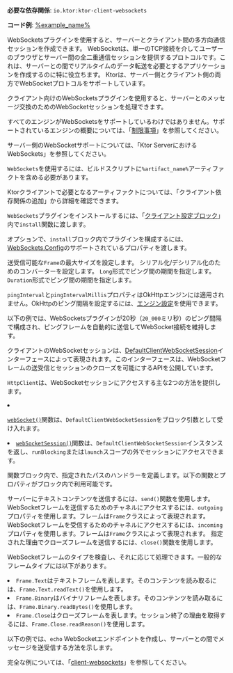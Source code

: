 <topic xmlns:xsi="http://www.w3.org/2001/XMLSchema-instance"
       xsi:noNamespaceSchemaLocation="https://resources.jetbrains.com/writerside/1.0/topic.v2.xsd"
       id="client-websockets" title="Ktor ClientにおけるWebSockets">
<show-structure for="chapter" depth="3"/>
<primary-label ref="client-plugin"/>
<var name="example_name" value="client-websockets"/>
<var name="artifact_name" value="ktor-client-websockets"/>
<tldr>
    <p>
        <b>必要な依存関係</b>: <code>io.ktor:ktor-client-websockets</code>
    </p>
    <p>
        <b>コード例</b>:
        <a href="https://github.com/ktorio/ktor-documentation/tree/%ktor_version%/codeSnippets/snippets/%example_name%">
            %example_name%
        </a>
    </p>
</tldr>
<link-summary>
    WebSocketsプラグインを使用すると、サーバーとクライアント間の多方向通信セッションを作成できます。
</link-summary>
WebSocketは、単一のTCP接続を介してユーザーのブラウザとサーバー間の全二重通信セッションを提供するプロトコルです。これは、サーバーとの間でリアルタイムのデータ転送を必要とするアプリケーションを作成するのに特に役立ちます。
Ktorは、サーバー側とクライアント側の両方でWebSocketプロトコルをサポートしています。
<p>クライアント向けのWebSocketsプラグインを使用すると、サーバーとのメッセージ交換のためのWebSocketセッションを処理できます。</p>
<note>
    <p>すべてのエンジンがWebSocketsをサポートしているわけではありません。サポートされているエンジンの概要については、「<a href="client-engines.md#limitations">制限事項</a>」を参照してください。</p>
</note>
<tip>
    <p>サーバー側のWebSocketサポートについては、「<Links href="/ktor/server-websockets" summary="WebSocketsプラグインを使用すると、サーバーとクライアント間の多方向通信セッションを作成できます。">Ktor ServerにおけるWebSockets</Links>」を参照してください。</p>
</tip>
<chapter title="依存関係の追加" id="add_dependencies">
    <p><code>WebSockets</code>を使用するには、ビルドスクリプトに<code>%artifact_name%</code>アーティファクトを含める必要があります。</p>
    <tabs group="languages">
        <tab title="Gradle (Kotlin)" group-key="kotlin">
            <code-block lang="Kotlin" code="                    implementation(&quot;io.ktor:%artifact_name%:$ktor_version&quot;)"/>
        </tab>
        <tab title="Gradle (Groovy)" group-key="groovy">
            <code-block lang="Groovy" code="                    implementation &quot;io.ktor:%artifact_name%:$ktor_version&quot;"/>
        </tab>
        <tab title="Maven" group-key="maven">
            <code-block lang="XML" code="                    &lt;dependency&gt;&#10;                        &lt;groupId&gt;io.ktor&lt;/groupId&gt;&#10;                        &lt;artifactId&gt;%artifact_name%-jvm&lt;/artifactId&gt;&#10;                        &lt;version&gt;${ktor_version}&lt;/version&gt;&#10;                    &lt;/dependency&gt;"/>
        </tab>
    </tabs>
    <p>
        Ktorクライアントで必要となるアーティファクトについては、「<Links href="/ktor/client-dependencies" summary="既存のプロジェクトにクライアント依存関係を追加する方法について学びます。">クライアント依存関係の追加</Links>」から詳細を確認できます。
    </p>
</chapter>
<chapter title="WebSocketsのインストール" id="install_plugin">
    <p><code>WebSockets</code>プラグインをインストールするには、「<a href="#configure-client">クライアント設定ブロック</a>」内で<code>install</code>関数に渡します。</p>
    <code-block lang="kotlin" code="            import io.ktor.client.*&#10;            import io.ktor.client.engine.cio.*&#10;            import io.ktor.client.plugins.websocket.*&#10;&#10;            //...&#10;            val client = HttpClient(CIO) {&#10;                install(WebSockets)&#10;            }"/>
</chapter>
<chapter title="設定" id="configure_plugin">
    <p>オプションで、<code>install</code>ブロック内でプラグインを構成するには、<a href="https://api.ktor.io/ktor-client/ktor-client-core/io.ktor.client.plugins.websocket/-web-sockets/-config/index.html">WebSockets.Config</a>のサポートされているプロパティを渡します。
    </p>
    <deflist>
        <def id="maxFrameSize">
            <title><code>maxFrameSize</code></title>
            送受信可能な<code>Frame</code>の最大サイズを設定します。
        </def>
        <def id="contentConverter">
            <title><code>contentConverter</code></title>
            シリアル化/デシリアル化のためのコンバーターを設定します。
        </def>
        <def id="pingIntervalMillis">
            <title><code>pingIntervalMillis</code></title>
            <code>Long</code>形式でピング間の期間を指定します。
        </def>
        <def id="pingInterval">
            <title><code>pingInterval</code></title>
            <code>Duration</code>形式でピング間の期間を指定します。
        </def>
    </deflist>
    <warning>
        <p><code>pingInterval</code>と<code>pingIntervalMillis</code>プロパティはOkHttpエンジンには適用されません。OkHttpのピング間隔を設定するには、<a href="#okhttp">エンジン設定</a>を使用できます。
        </p>
        <code-block lang="kotlin" code="                import io.ktor.client.engine.okhttp.OkHttp&#10;&#10;                val client = HttpClient(OkHttp) {&#10;                    engine {&#10;                        preconfigured = OkHttpClient.Builder()&#10;                            .pingInterval(20, TimeUnit.SECONDS)&#10;                            .build()&#10;                    }&#10;                }"/>
    </warning>
    <p>
        以下の例では、WebSocketsプラグインが20秒（<code>20_000</code>ミリ秒）のピング間隔で構成され、ピングフレームを自動的に送信してWebSocket接続を維持します。
    </p>
    <code-block lang="kotlin" code="    val client = HttpClient(CIO) {&#10;        install(WebSockets) {&#10;            pingIntervalMillis = 20_000&#10;        }&#10;    }"/>
</chapter>
<chapter title="WebSocketセッションの操作" id="working-wtih-session">
    <p>クライアントのWebSocketセッションは、<a href="https://api.ktor.io/ktor-shared/ktor-websockets/io.ktor.websocket/-default-web-socket-session/index.html">DefaultClientWebSocketSession</a>インターフェースによって表現されます。このインターフェースは、WebSocketフレームの送受信とセッションのクローズを可能にするAPIを公開しています。
    </p>
    <chapter title="WebSocketセッションへのアクセス" id="access-session">
        <p>
            <code>HttpClient</code>は、WebSocketセッションにアクセスする主な2つの方法を提供します。
        </p>
        <list>
            <li>
                <p><a
                        href="https://api.ktor.io/ktor-client/ktor-client-core/io.ktor.client.plugins.websocket/web-socket.html"><code>webSocket()</code></a>関数は、<code>DefaultClientWebSocketSession</code>をブロック引数として受け入れます。</p>
                <code-block lang="kotlin" code="                        runBlocking {&#10;                            client.webSocket(&#10;                                method = HttpMethod.Get,&#10;                                host = &quot;127.0.0.1&quot;,&#10;                                port = 8080,&#10;                                path = &quot;/echo&quot;&#10;                            ) {&#10;                                // this: DefaultClientWebSocketSession&#10;                            }&#10;                        }"/>
            </li>
            <li>
                <a
                    href="https://api.ktor.io/ktor-client/ktor-client-core/io.ktor.client.plugins.websocket/web-socket-session.html"><code>webSocketSession()</code></a>関数は、<code>DefaultClientWebSocketSession</code>インスタンスを返し、<code>runBlocking</code>または<code>launch</code>スコープの外でセッションにアクセスできます。
            </li>
        </list>
    </chapter>
    <chapter title="WebSocketセッションの処理" id="handle-session">
        <p>関数ブロック内で、指定されたパスのハンドラーを定義します。以下の関数とプロパティがブロック内で利用可能です。</p>
        <deflist>
            <def id="send">
                <title><code>send()</code></title>
                サーバーにテキストコンテンツを送信するには、<code>send()</code>関数を使用します。
            </def>
            <def id="outgoing">
                <title><code>outgoing</code></title>
                WebSocketフレームを送信するためのチャネルにアクセスするには、<code>outgoing</code>プロパティを使用します。フレームは<code>Frame</code>クラスによって表現されます。
            </def>
            <def id="incoming">
                <title><code>incoming</code></title>
                WebSocketフレームを受信するためのチャネルにアクセスするには、<code>incoming</code>プロパティを使用します。フレームは<code>Frame</code>クラスによって表現されます。
            </def>
            <def id="close">
                <title><code>close()</code></title>
                指定された理由でクローズフレームを送信するには、<code>close()</code>関数を使用します。
            </def>
        </deflist>
    </chapter>
    <chapter title="フレームタイプ" id="frame-types">
        <p>
            WebSocketフレームのタイプを検査し、それに応じて処理できます。一般的なフレームタイプには以下があります。
        </p>
        <list>
            <li><code>Frame.Text</code>はテキストフレームを表します。そのコンテンツを読み取るには、<code>Frame.Text.readText()</code>を使用します。
            </li>
            <li><code>Frame.Binary</code>はバイナリフレームを表します。そのコンテンツを読み取るには、<code>Frame.Binary.readBytes()</code>を使用します。
            </li>
            <li><code>Frame.Close</code>はクローズフレームを表します。セッション終了の理由を取得するには、<code>Frame.Close.readReason()</code>を使用します。
            </li>
        </list>
    </chapter>
    <chapter title="例" id="example">
        <p>以下の例では、<code>echo</code> WebSocketエンドポイントを作成し、サーバーとの間でメッセージを送受信する方法を示します。</p>
        <code-block lang="kotlin"
                    include-symbol="main" code="package com.example&#10;&#10;import io.ktor.client.*&#10;import io.ktor.client.engine.cio.*&#10;import io.ktor.client.plugins.websocket.*&#10;import io.ktor.http.*&#10;import io.ktor.websocket.*&#10;import kotlinx.coroutines.*&#10;import java.util.*&#10;&#10;fun main() {&#10;    val client = HttpClient(CIO) {&#10;        install(WebSockets) {&#10;            pingIntervalMillis = 20_000&#10;        }&#10;    }&#10;    runBlocking {&#10;        client.webSocket(method = HttpMethod.Get, host = &quot;127.0.0.1&quot;, port = 8080, path = &quot;/echo&quot;) {&#10;            while(true) {&#10;                val othersMessage = incoming.receive() as? Frame.Text&#10;                println(othersMessage?.readText())&#10;                val myMessage = Scanner(System.`in`).next()&#10;                if(myMessage != null) {&#10;                    send(myMessage)&#10;                }&#10;            }&#10;        }&#10;    }&#10;    client.close()&#10;}"/>
        <p>完全な例については、「<a href="https://github.com/ktorio/ktor-documentation/tree/%ktor_version%/codeSnippets/snippets/client-websockets">client-websockets</a>」を参照してください。
        </p>
    </chapter>
</chapter>
</topic>